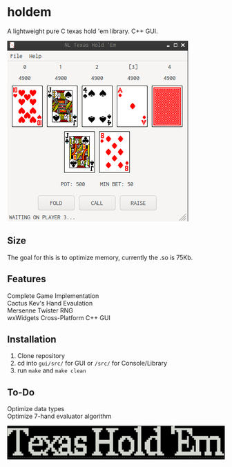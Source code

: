 # holdem
A lightweight pure C texas hold 'em library. C++ GUI.

![GUI](readme/gui_showcase.png)

## Size
The goal for this is to optimize memory, currently the .so is 75Kb.
## Features
Complete Game Implementation <br />
Cactus Kev's Hand Evaulation <br />
Mersenne Twister RNG <br />
wxWidgets Cross-Platform C++ GUI <br />

## Installation
1. Clone repository
2. cd into ```gui/src/``` for GUI or ```/src/``` for Console/Library
3. run ```make``` and ```make clean```
## To-Do
Optimize data types <br />
Optimize 7-hand evaluator algorithm

![Console Title](readme/console_showcase.png)
